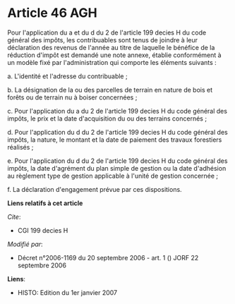 # Article 46 AGH

Pour l'application du a et du d du 2 de l'article 199 decies H du code général des impôts, les contribuables sont tenus de
joindre à leur déclaration des revenus de l'année au titre de laquelle le bénéfice de la réduction d'impôt est demandé une
note annexe, établie conformément à un modèle fixé par l'administration qui comporte les éléments suivants :

a. L'identité et l'adresse du contribuable ;

b. La désignation de la ou des parcelles de terrain en nature de bois et forêts ou de terrain nu à boiser concernées ;

c. Pour l'application du a du 2 de l'article 199 decies H du code général des impôts, le prix et la date d'acquisition du ou
des terrains concernés ;

d. Pour l'application du d du 2 de l'article 199 decies H du code général des impôts, la nature, le montant et la date de
paiement des travaux forestiers réalisés ;

e. Pour l'application du d du 2 de l'article 199 decies H du code général des impôts, la date d'agrément du plan simple de
gestion ou la date d'adhésion au règlement type de gestion applicable à l'unité de gestion concernée ;

f. La déclaration d'engagement prévue par ces dispositions.

**Liens relatifs à cet article**

_Cite_:

  - CGI 199 decies H

_Modifié par_:

  - Décret n°2006-1169 du 20 septembre 2006 - art. 1 () JORF 22 septembre 2006

**Liens**:

  - HISTO: Edition du 1er janvier 2007
